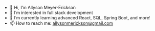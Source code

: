- 👋 Hi, I’m Allyson Meyer-Erickson
- 👀 I’m interested in full stack development
- 🌱 I’m currently learning advanced React, SQL, Spring Boot, and more!
- 📫 How to reach me: allysonmerickson@gmail.com

<!---
armerickson/armerickson is a ✨ special ✨ repository because its `README.md` (this file) appears on your GitHub profile.
You can click the Preview link to take a look at your changes.
--->
